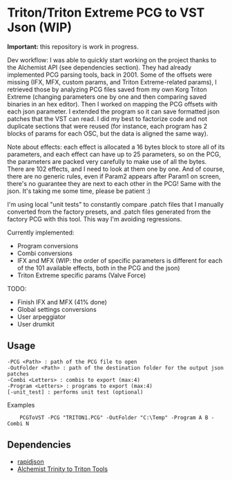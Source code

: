 # Triton/Triton Extreme PCG to VST Json (WIP)

**Important:** this repository is work in progress.

Dev workflow:
I was able to quickly start working on the project thanks to the Alchemist API (see dependencies section). They had already implemented PCG parsing tools, back in 2001.
Some of the offsets were missing (IFX, MFX, custom params, and Triton Extreme-related params), I retrieved those by analyzing PCG files saved from my own Korg Triton Extreme (changing parameters one by one and then comparing saved binaries in an hex editor).
Then I worked on mapping the PCG offsets with each json parameter. I extended the program so it can save formatted json patches that the VST can read.
I did my best to factorize code and not duplicate sections that were reused (for instance, each program has 2 blocks of params for each OSC, but the data is aligned the same way).

Note about effects: each effect is allocated a 16 bytes block to store all of its parameters, and each effect can have up to 25 parameters, so on the PCG, the parameters are packed very carefully to make use of all the bytes.
There are 102 effects, and I need to look at them one by one. And of course, there are no generic rules, even if Param2 appears after Param1 on screen, there's no guarantee they are next to each other in the PCG! Same with the json.
It's taking me some time, please be patient :)

I'm using local "unit tests" to constantly compare .patch files that I manually converted from the factory presets, and .patch files generated from the factory PCG with this tool. This way I'm avoiding regressions.

Currently implemented:
- Program conversions
- Combi conversions
- IFX and MFX (WIP: the order of specific parameters is different for each of the 101 available effects, both in the PCG and the json)
- Triton Extreme specific params (Valve Force)

TODO:
- Finish IFX and MFX (41% done)
- Global settings conversions
- User arpeggiator
- User drumkit

## Usage
```
-PCG <Path> : path of the PCG file to open
-OutFolder <Path> : path of the destination folder for the output json patches
-Combi <Letters> : combis to export (max:4)
-Program <Letters> : programs to export (max:4)
[-unit_test] : performs unit test (optional)
```

Examples
```
    PCGToVST -PCG "TRITON1.PCG" -OutFolder "C:\Temp" -Program A B -Combi N
```

## Dependencies
- [rapidjson](https://github.com/Tencent/rapidjson)
- [Alchemist Trinity to Triton Tools](https://sourceforge.net/projects/alchemist/)